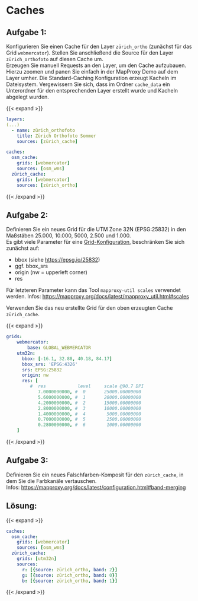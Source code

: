 # Caches

## Aufgabe 1:
Konfigurieren Sie einen Cache für den Layer `zürich_ortho` (zunächst für das Grid `webmercator`). Stellen Sie anschließend die Source für den Layer `zürich_orthofoto` auf diesen Cache um.  
Erzeugen Sie manuell Requests an den Layer, um den Cache aufzubauen. Hierzu zoomen und panen Sie einfach in der MapProxy Demo auf dem Layer umher. Die Standard-Caching Konfiguration erzeugt Kacheln im Dateisystem. Vergewissern Sie sich, dass im Ordner `cache_data` ein Unterordner für den entsprechenden Layer erstellt wurde und Kacheln abgelegt wurden.

{{< expand >}}
```yaml
layers:
(...)
  - name: zürich_orthofoto
    title: Zürich Orthofoto Sommer
    sources: [zürich_cache]

caches:
  osm_cache:
    grids: [webmercator]
    sources: [osm_wms]
  zürich_cache:
    grids: [webmercator]
    sources: [zürich_ortho]
```
{{< /expand >}}

## Aufgabe 2:
Definieren Sie ein neues Grid für die UTM Zone 32N (EPSG:25832) in den Maßstäben 25.000, 10.000, 5000, 2.500 und 1.000.  
Es gibt viele Parameter für eine [Grid-Konfiguration](https://mapproxy.org/docs/latest/configuration.html#id6), beschränken Sie sich zunächst auf:
- bbox (siehe https://epsg.io/25832)
- ggf. bbox_srs
- origin (nw = upperleft corner)
- res

Für letzteren Parameter kann das Tool `mapproxy-util scales` verwendet werden. Infos: https://mapproxy.org/docs/latest/mapproxy_util.html#scales  

Verwenden Sie das neu erstellte Grid für den oben erzeugten Cache `zürich_cache`.

{{< expand >}}
```yaml
grids:
    webmercator:
        base: GLOBAL_WEBMERCATOR
    utm32n:
      bbox: [-16.1, 32.88, 40.18, 84.17]
      bbox_srs: 'EPSG:4326'
      srs: EPSG:25832
      origin: nw
      res: [
         #  res            level     scale @90.7 DPI
            7.0000000000, #  0       25000.00000000
            5.6000000000, #  1       20000.00000000
            4.2000000000, #  2       15000.00000000
            2.8000000000, #  3       10000.00000000
            1.4000000000, #  4        5000.00000000
            0.7000000000, #  5        2500.00000000
            0.2800000000, #  6        1000.00000000
    ]
```
{{< /expand >}}

## Aufgabe 3:

Definieren Sie ein neues Falschfarben-Komposit für den `zürich_cache`, in dem Sie die Farbkanäle vertauschen.  
Infos: https://mapproxy.org/docs/latest/configuration.html#band-merging

## Lösung:

{{< expand >}}
```yaml
caches:
  osm_cache:
    grids: [webmercator]
    sources: [osm_wms]
  zürich_cache:
    grids: [utm32n]
    sources:
      r: [{source: zürich_ortho, band: 2}]
      g: [{source: zürich_ortho, band: 0}]
      b: [{source: zürich_ortho, band: 1}]
```
{{< /expand >}}
